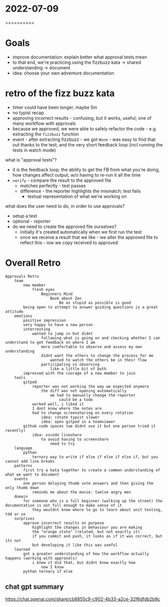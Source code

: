 # 2022-07-09

==========

# Goals

-   improve documentation: explain better what approval tests mean
-   to that end, we're practicing using the fizzbuzz kata -> shared understanding -> document
-   idea: choose your own adventure documentation

# retro of the fizz buzz kata

-   timer could have been longer, maybe 5m
-   no typist recap
-   approving incorrect results - confusing, but it works, useful; one of many workflow with approvals
-   because we approved, we were able to safely refactor the code - e.g. extracting the `fizzbuzz` function
-   event - after extracting fizzbuzz - we got `None` - was easy to find that out thanks to the test; and the very short feedback loop (incl running the tests in watch mode)

what is "approval tests"?

-   it _is_ the feedback loop; the ability to get the FB from what you're doing, how changes affect output, w/o having to re-run it all the time
-   `verify` - compare the result to the approved file
    -   matches perfectly - test passes
    -   difference - the reporter highlights the mismatch; test fails
        -   textual representation of what we're working on

what does the user need to do, in order to use approvals?

-   setup a test
-   optional - reporter
-   do we need to create the approved file ourselves?
    -   initially it's created automatically when we first run the test
    -   once we receive a result that we like - we alter the approved file to reflect this - iow we copy received to approved

# Overall Retro

```
Approvals Retro
	team
		new member
			fresh eyes
				Beginners Mind
					Book about Zen
						Be as stupid as possible is good
		being open to attempt to answer guiding questions is a great attitude
	emotions
		positive impression
		very happy to have a new person
		interresting
			wanted to jump in but didnt
				following what is going on and checking whether I can understand to get feedback on where I am
				more comfortable to observe and assess my own understanding
				didnt want the others to change the process for me
					wanted to watch the others be in their flow
				participating vs observing
					like a little bit of both
		impressed with the courage of a new member to join
	tools
		gitpod
			reporter was not working the way we expected anymore
				the diff was not opening automatically
					we had to manually change the reporter
						could be a todo
			worked well, i liked it
			I dont know where the notes are
			had to change screensharing on every rotation
				idea: rotate typist slower
				idea: open gitpod in a teamviewer
		github code spaces (we didnt use it but one person tried it recently)
			idea: vscode liveshare
				to avoid having to screenshare
					need to try
	language
		python
			ternary way to write if else if else if else if, but you cannot add line breaks
	patterns
		first try a kata together to create a common understanding of what we want to document
	events
		one person delaying thumb vote answers and then giving the only thumb down
			reminds me about the movie: twelve angry men
	domain
		for someone who is a full beginner (walking up the street) the documentation is not full enough to make sense of it
			they wouldnt know where to go to learn about unit testing, tdd or so
	surprises
		approve incorrect results on purpose
			highlight the changes in behaviour you are making
			the "orange state" (related, but not exactly it)
			if you commit and push, it looks as if it was correct, but its not
			but developing it like this was useful
	learned
		got a greater understanding of how the workflow actually happens (working with approvals)
			i knew it did that, but didnt know exactly how
				now I know
		python ternary if else
```

## chat gpt summary

https://chat.openai.com/share/cb8855c9-c902-4b33-a2ce-32f6dfdb2b8c
